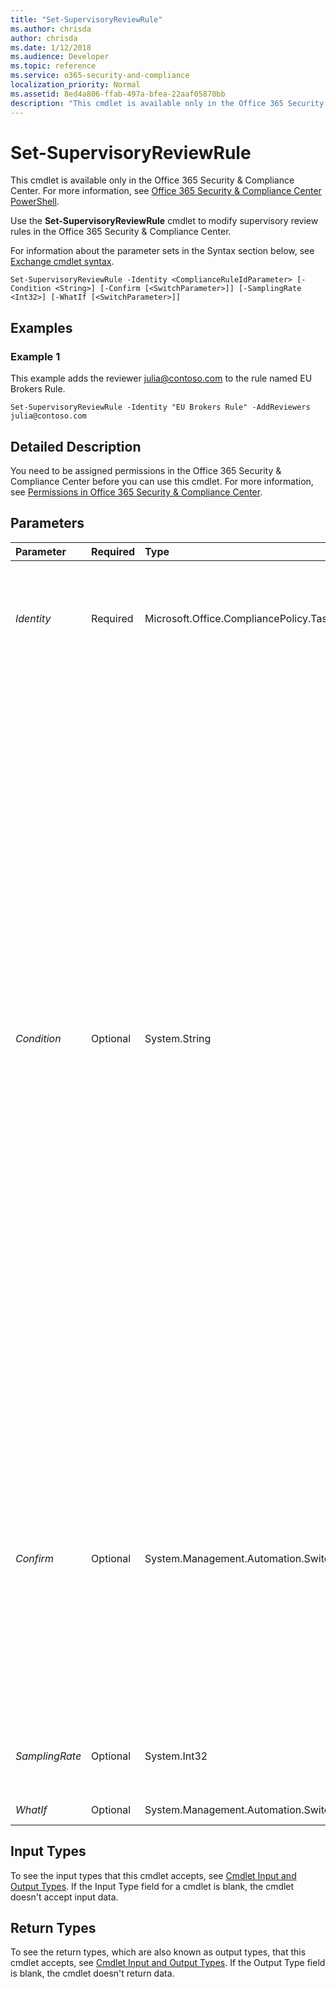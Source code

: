 ```yaml
---
title: "Set-SupervisoryReviewRule"
ms.author: chrisda
author: chrisda
ms.date: 1/12/2018
ms.audience: Developer
ms.topic: reference
ms.service: o365-security-and-compliance
localization_priority: Normal
ms.assetid: 8ed4a806-ffab-497a-bfea-22aaf05870bb
description: "This cmdlet is available only in the Office 365 Security &amp; Compliance Center. For more information, see Office 365 Security &amp; Compliance Center PowerShell."
---
```


# Set-SupervisoryReviewRule

This cmdlet is available only in the Office 365 Security &amp; Compliance Center. For more information, see [Office 365 Security &amp; Compliance Center PowerShell](https://technet.microsoft.com/library/mt587091.aspx). 
  
Use the **Set-SupervisoryReviewRule** cmdlet to modify supervisory review rules in the Office 365 Security &amp; Compliance Center.
  
For information about the parameter sets in the Syntax section below, see [Exchange cmdlet syntax](https://technet.microsoft.com/library/bb123552.aspx). 
  
```
Set-SupervisoryReviewRule -Identity <ComplianceRuleIdParameter> [-Condition <String>] [-Confirm [<SwitchParameter>]] [-SamplingRate <Int32>] [-WhatIf [<SwitchParameter>]]

```

## Examples
<a name="Examples"> </a>

### Example 1

This example adds the reviewer julia@contoso.com to the rule named EU Brokers Rule.
  
```
Set-SupervisoryReviewRule -Identity "EU Brokers Rule" -AddReviewers julia@contoso.com
```

## Detailed Description
<a name="DetailedDescription"> </a>

You need to be assigned permissions in the Office 365 Security &amp; Compliance Center before you can use this cmdlet. For more information, see [Permissions in Office 365 Security &amp; Compliance Center](https://go.microsoft.com/fwlink/p/?LinkId=511920). 
  
## Parameters
<a name="DetailedDescription"> </a>

|**Parameter**|**Required**|**Type**|**Description**|
|:-----|:-----|:-----|:-----|
| _Identity_ <br/> |Required  <br/> |Microsoft.Office.CompliancePolicy.Tasks.ComplianceRuleIdParameter  <br/> | The _Identity_parameter specifies the supervisory review rule that you want to modify. You can use any value that uniquely identifies the rule. For example:  <br/>  Name <br/>  Distinguished name (DN) <br/>  GUID <br/> |
| _Condition_ <br/> |Optional  <br/> |System.String  <br/> | The _Condition_ parameter specifies the conditions and exceptions for the rule. This parameter uses the following syntax: <br/> **User or group communications to supervise**:  `((Reviewee:<emailaddress1>) -OR (Reviewee:<emailaddress2>)...)`. Exceptions use the syntax  `(NOT((Reviewee:<emailaddress1>) -OR (Reviewee:<emailaddress2>)...))`.  <br/> **Direction**:  `((Direction:Inbound) -OR (Direction:Outbound) -OR (Direction:Internal))`.  <br/> **Message contains words**:  `((<Word1orPhrase1>)-OR (<Word2orPhrase2>)...)`. Exceptions use the syntax  `(NOT((<Word1orPhrase1>)-OR (<Word2orPhrase2>)...))`.  <br/> **Any attachment contains words**:  `((Attachment:<word1>)-OR (Attachment:<word2>)...)`. Exceptions use the syntax  `(NOT((Attachment:<word1>)-OR (Attachment:<word2>)...))`.  <br/> **Any attachment has the extension**:  `((AttachmentName:.<extension1>)-OR (AttachmentName:.<extension2>)...)`. Exceptions use the syntax  `(NOT((AttachmentName:.<extension1>)-OR (AttachmentName:.<extension2>)...))`.  <br/> **Message size is larger than**:  `(MessageSize:<size in B, KB, MB or GB>)`. For example  `(MessageSize:300KB)`. Exceptions use the syntax  `(NOT(MessageSize:<size in B, KB, MB or GB>))` <br/> **Any attachment is larger than**:  `(AttachmentSize:<size in B, KB, MB or GB>)`. For example  `(AttachmentSize:3MB)`. Exceptions use the syntax  `(NOT(AttachmentSize:<size in B, KB, MB or GB>))` <br/>  Braces `{ }` are required around the whole filter. <br/>  Separate multiple conditions or exception types with the `-AND` operator. For example, `{(Reviewee:chris@contoso.com) -AND (AttachmentSize:3MB)}`.  <br/> |
| _Confirm_ <br/> |Optional  <br/> |System.Management.Automation.SwitchParameter  <br/> | The _Confirm_ switch specifies whether to show or hide the confirmation prompt. How this switch affects the cmdlet depends on if the cmdlet requires confirmation before proceeding. <br/>  Destructive cmdlets (for example, **Remove-\*** cmdlets) have a built-in pause that forces you to acknowledge the command before proceeding. For these cmdlets, you can skip the confirmation prompt by using this exact syntax: `-Confirm:$false`.  <br/>  Most other cmdlets (for example, **New-\*** and **Set-\*** cmdlets) don't have a built-in pause. For these cmdlets, specifying the _Confirm_ switch without a value introduces a pause that forces you acknowledge the command before proceeding. <br/> |
| _SamplingRate_ <br/> |Optional  <br/> |System.Int32  <br/> |The  _SamplingRate_ parameter specifies the percentage of communications for review. If you want reviewers to review all detected items, use the value `100`.  <br/> |
| _WhatIf_ <br/> |Optional  <br/> |System.Management.Automation.SwitchParameter  <br/> |This parameter is reserved for internal Microsoft use.  <br/> |
   
## Input Types
<a name="InputTypes"> </a>

To see the input types that this cmdlet accepts, see [Cmdlet Input and Output Types](http://go.microsoft.com/fwlink/p/?linkId=616387). If the Input Type field for a cmdlet is blank, the cmdlet doesn't accept input data. 
  
## Return Types
<a name="ReturnTypes"> </a>

To see the return types, which are also known as output types, that this cmdlet accepts, see [Cmdlet Input and Output Types](http://go.microsoft.com/fwlink/p/?linkId=616387). If the Output Type field is blank, the cmdlet doesn't return data. 
  

